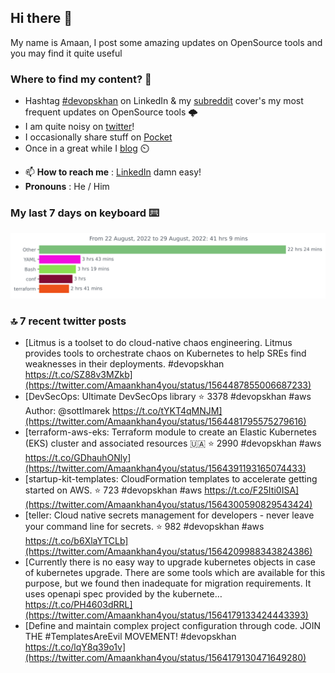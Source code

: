 <!--- [![Hits](https://hits.seeyoufarm.com/api/count/incr/badge.svg?url=https%3A%2F%2Fgithub.com%2Fakhan4u%2Fhit-counter&count_bg=%2379C83D&title_bg=%23555555&icon=&icon_color=%23E7E7E7&title=visits&edge_flat=false)](https://hits.seeyoufarm.com) --->

## Hi there 👋

My name is Amaan, I post some amazing updates on OpenSource tools and you may find it quite useful

### Where to find my content? 🤔

* Hashtag [#devopskhan](https://www.linkedin.com/feed/hashtag/devopskhan/) on LinkedIn & my [subreddit](https://www.reddit.com/r/devopskhan/) cover's my most frequent updates on OpenSource tools 🌩️
* I am quite noisy on [twitter](https://twitter.com/Amaankhan4you)!
* I occasionally share stuff on [Pocket](https://getpocket.com/@ej6g8d1dp2829A16a9Tf5d4T6bAMp3d8791rejDe86yem3bm4e14ex4fT4dluk29)
* Once in a great while I [blog](https://linuxparrot.com/) ⏲️


- 📫 **How to reach me** : [LinkedIn](https://www.linkedin.com/in/amaan-khan-linux-ninja) damn easy!
- **Pronouns** : He / Him

### My last 7 days on keyboard ⌨️

<img src="https://github.com/akhan4u/akhan4u/blob/main/images/stat.svg" alt="Amaan's Wakatime Activity!"/>

### 🔝 7 recent twitter posts
<!-- DEVDOJO:START -->
- [Litmus is a toolset to do cloud-native chaos engineering. Litmus provides tools to orchestrate chaos on Kubernetes to help SREs find weaknesses in their deployments. #devopskhan https://t.co/SZ88v3MZkb](https://twitter.com/Amaankhan4you/status/1564487855006687233)
- [DevSecOps: Ultimate DevSecOps library
⭐️ 3378
#devopskhan #aws
Author: @sottlmarek
https://t.co/tYKT4qMNJM](https://twitter.com/Amaankhan4you/status/1564481795575279616)
- [terraform-aws-eks: Terraform module to create an Elastic Kubernetes &lpar;EKS&rpar; cluster and associated resources 🇺🇦
⭐️ 2990
#devopskhan #aws
https://t.co/GDhauhONly](https://twitter.com/Amaankhan4you/status/1564391193165074433)
- [startup-kit-templates: CloudFormation templates to accelerate getting started on AWS.
⭐️ 723
#devopskhan #aws
https://t.co/F25Iti0ISA](https://twitter.com/Amaankhan4you/status/1564300590829543424)
- [teller: Cloud native secrets management for developers - never leave your command line for secrets.
⭐️ 982
#devopskhan #aws
https://t.co/b6XlaYTCLb](https://twitter.com/Amaankhan4you/status/1564209988343824386)
- [Currently there is no easy way to upgrade kubernetes objects in case of kubernetes upgrade. There are some tools which are available for this purpose, but we found then inadequate for migration requirements. It uses openapi spec provided by the kubernete… https://t.co/PH4603dRRL](https://twitter.com/Amaankhan4you/status/1564179133424443393)
- [Define and maintain complex project configuration through code. JOIN THE #TemplatesAreEvil MOVEMENT! #devopskhan https://t.co/lqY8q39o1v](https://twitter.com/Amaankhan4you/status/1564179130471649280)
<!-- DEVDOJO:END -->

<!-- ![Amaan's GitHub stats](https://github-readme-stats.vercel.app/api?username=akhan4u&count_private=true&show_icons=true&hide=contribs) -->

